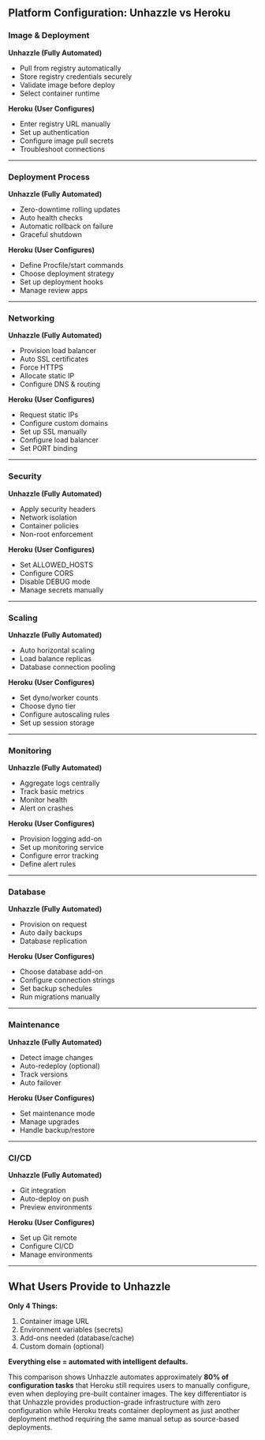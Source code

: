 ## Platform Configuration: Unhazzle vs Heroku

### Image & Deployment

**Unhazzle (Fully Automated)**
- Pull from registry automatically
- Store registry credentials securely
- Validate image before deploy
- Select container runtime

**Heroku (User Configures)**
- Enter registry URL manually
- Set up authentication
- Configure image pull secrets
- Troubleshoot connections

***

### Deployment Process

**Unhazzle (Fully Automated)**
- Zero-downtime rolling updates
- Auto health checks
- Automatic rollback on failure
- Graceful shutdown

**Heroku (User Configures)**
- Define Procfile/start commands
- Choose deployment strategy
- Set up deployment hooks
- Manage review apps

***

### Networking

**Unhazzle (Fully Automated)**
- Provision load balancer
- Auto SSL certificates
- Force HTTPS
- Allocate static IP
- Configure DNS & routing

**Heroku (User Configures)**
- Request static IPs
- Configure custom domains
- Set up SSL manually
- Configure load balancer
- Set PORT binding

***

### Security

**Unhazzle (Fully Automated)**
- Apply security headers
- Network isolation
- Container policies
- Non-root enforcement

**Heroku (User Configures)**
- Set ALLOWED_HOSTS
- Configure CORS
- Disable DEBUG mode
- Manage secrets manually

***

### Scaling

**Unhazzle (Fully Automated)**
- Auto horizontal scaling
- Load balance replicas
- Database connection pooling

**Heroku (User Configures)**
- Set dyno/worker counts
- Choose dyno tier
- Configure autoscaling rules
- Set up session storage

***

### Monitoring

**Unhazzle (Fully Automated)**
- Aggregate logs centrally
- Track basic metrics
- Monitor health
- Alert on crashes

**Heroku (User Configures)**
- Provision logging add-on
- Set up monitoring service
- Configure error tracking
- Define alert rules

***

### Database

**Unhazzle (Fully Automated)**
- Provision on request
- Auto daily backups
- Database replication

**Heroku (User Configures)**
- Choose database add-on
- Configure connection strings
- Set backup schedules
- Run migrations manually

***

### Maintenance

**Unhazzle (Fully Automated)**
- Detect image changes
- Auto-redeploy (optional)
- Track versions
- Auto failover

**Heroku (User Configures)**
- Set maintenance mode
- Manage upgrades
- Handle backup/restore

***

### CI/CD

**Unhazzle (Fully Automated)**
- Git integration
- Auto-deploy on push
- Preview environments

**Heroku (User Configures)**
- Set up Git remote
- Configure CI/CD
- Manage environments

***

## What Users Provide to Unhazzle

**Only 4 Things:**
1. Container image URL
2. Environment variables (secrets)
3. Add-ons needed (database/cache)
4. Custom domain (optional)

**Everything else = automated with intelligent defaults.**

This comparison shows Unhazzle automates approximately **80% of configuration tasks** that Heroku still requires users to manually configure, even when deploying pre-built container images. The key differentiator is that Unhazzle provides production-grade infrastructure with zero configuration while Heroku treats container deployment as just another deployment method requiring the same manual setup as source-based deployments.
